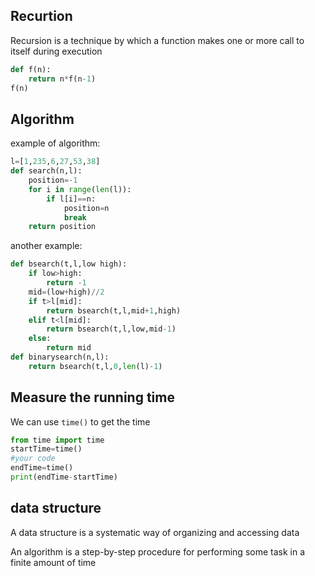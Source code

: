 ## Recurtion
Recursion is a  technique by which a function makes one or more call to itself during execution

```python
def f(n):
    return n*f(n-1)
f(n)
```

## Algorithm
example of algorithm:
```python
l=[1,235,6,27,53,38]
def search(n,l):
    position=-1
    for i in range(len(l)):
        if l[i]==n:
            position=n
            break
    return position
```

another example:
```python
def bsearch(t,l,low high):
    if low>high:
        return -1
    mid=(low+high)//2
    if t>l[mid]:
        return bsearch(t,l,mid+1,high)
    elif t<l[mid]:
        return bsearch(t,l,low,mid-1)
    else:
        return mid
def binarysearch(n,l):
    return bsearch(t,l,0,len(l)-1)
```

## Measure the running time
We can use `time()` to get the time

```python
from time import time
startTime=time()
#your code 
endTime=time()
print(endTime-startTime)
```

## data structure
A data structure is a systematic way of organizing and accessing data

An algorithm is a step-by-step procedure for performing some task in a finite amount of time